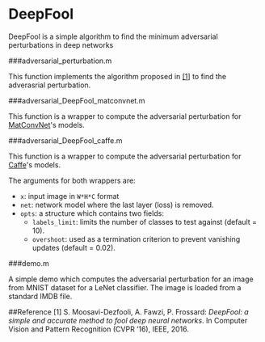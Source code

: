 # DeepFool
DeepFool is a simple algorithm to find the minimum adversarial perturbations in deep networks

###adversarial_perturbation.m

This function implements the algorithm proposed in [[1]](http://arxiv.org/pdf/1511.04599) to find the adverasrial perturbation.

###adversarial_DeepFool_matconvnet.m

This function is a wrapper to compute the adversarial perturbation for [MatConvNet](http://www.vlfeat.org/matconvnet/)'s models.

###adversarial_DeepFool_caffe.m

This function is a wrapper to compute the adversarial perturbation for [Caffe](http://caffe.berkeleyvision.org)'s models.

The arguments for both wrappers are:

- `x`: input image in `W*H*C` format
- `net`: network model where the last layer (loss) is removed.
- `opts`: a structure which contains two fields:
  - `labels_limit`: limits the number of classes to test against (default = 10).
  - `overshoot`: used as a termination criterion to prevent vanishing updates (default = 0.02).

###demo.m

A simple demo which computes the adversarial perturbation for an image from MNIST dataset for a LeNet classifier. The image is loaded from a standard IMDB file.

##Reference
[1] S. Moosavi-Dezfooli, A. Fawzi, P. Frossard:
*DeepFool: a simple and accurate method to fool deep neural networks*.  In Computer Vision and Pattern Recognition (CVPR ’16), IEEE, 2016.
